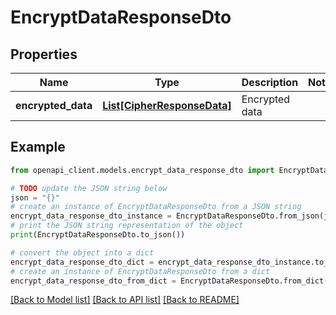 # EncryptDataResponseDto


## Properties

Name | Type | Description | Notes
------------ | ------------- | ------------- | -------------
**encrypted_data** | [**List[CipherResponseData]**](CipherResponseData.md) | Encrypted data | 

## Example

```python
from openapi_client.models.encrypt_data_response_dto import EncryptDataResponseDto

# TODO update the JSON string below
json = "{}"
# create an instance of EncryptDataResponseDto from a JSON string
encrypt_data_response_dto_instance = EncryptDataResponseDto.from_json(json)
# print the JSON string representation of the object
print(EncryptDataResponseDto.to_json())

# convert the object into a dict
encrypt_data_response_dto_dict = encrypt_data_response_dto_instance.to_dict()
# create an instance of EncryptDataResponseDto from a dict
encrypt_data_response_dto_from_dict = EncryptDataResponseDto.from_dict(encrypt_data_response_dto_dict)
```
[[Back to Model list]](../README.md#documentation-for-models) [[Back to API list]](../README.md#documentation-for-api-endpoints) [[Back to README]](../README.md)


